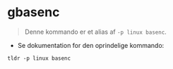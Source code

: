 # gbasenc

> Denne kommando er et alias af `-p linux basenc`.

- Se dokumentation for den oprindelige kommando:

`tldr -p linux basenc`
